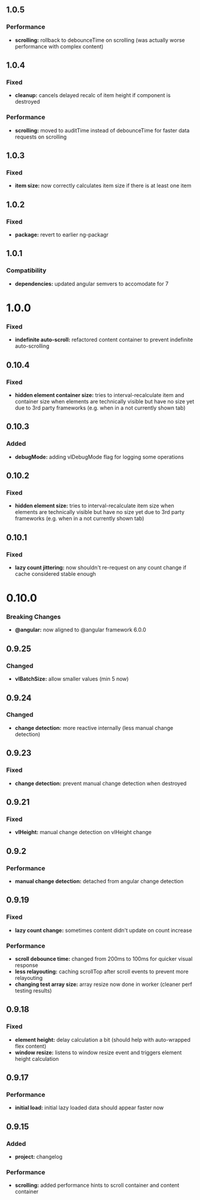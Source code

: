 ## 1.0.5

### Performance

* **scrolling:** rollback to debounceTime on scrolling (was actually worse performance with complex content)

## 1.0.4

### Fixed

* **cleanup:** cancels delayed recalc of item height if component is destroyed

### Performance

* **scrolling:** moved to auditTime instead of debounceTime for faster data requests on scrolling

## 1.0.3

### Fixed

* **item size:** now correctly calculates item size if there is at least one item

## 1.0.2

### Fixed

* **package:** revert to earlier ng-packagr

## 1.0.1

### Compatibility

* **dependencies:** updated angular semvers to accomodate for 7

# **1.0.0**

### Fixed

* **indefinite auto-scroll:** refactored content container to prevent indefinite auto-scrolling

## 0.10.4

### Fixed

* **hidden element container size:** tries to interval-recalculate item and container size when elements are technically visible but have no size yet due to 3rd party frameworks (e.g. when in a not currently shown tab)

## 0.10.3

### Added

* **debugMode:** adding vlDebugMode flag for logging some operations

## 0.10.2

### Fixed

* **hidden element size:** tries to interval-recalculate item size when elements are technically visible but have no size yet due to 3rd party frameworks (e.g. when in a not currently shown tab)

## 0.10.1

### Fixed

* **lazy count jittering:** now shouldn't re-request on any count change if cache considered stable enough

# 0.10.0

### Breaking Changes

* **@angular:** now aligned to @angular framework 6.0.0

## 0.9.25

### Changed

* **vlBatchSize:** allow smaller values (min 5 now)

## 0.9.24

### Changed

* **change detection:** more reactive internally (less manual change detection)

## 0.9.23

### Fixed

* **change detection:** prevent manual change detection when destroyed

## 0.9.21

### Fixed

* **vlHeight:** manual change detection on vlHeight change

## 0.9.2

### Performance

* **manual change detection:** detached from angular change detection

## 0.9.19

### Fixed

* **lazy count change:** sometimes content didn't update on count increase

### Performance

* **scroll debounce time:** changed from 200ms to 100ms for quicker visual response
* **less relayouting:** caching scrollTop after scroll events to prevent more relayouting
* **changing test array size:** array resize now done in worker (cleaner perf testing results)

## 0.9.18

### Fixed

* **element height:** delay calculation a bit (should help with auto-wrapped flex content)
* **window resize:** listens to window resize event and triggers element height calculation

## 0.9.17

### Performance

* **initial load:** initial lazy loaded data should appear faster now

## 0.9.15

### Added

* **project:** changelog

### Performance

* **scrolling:** added performance hints to scroll container and content container
